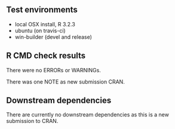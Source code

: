 ## Test environments

* local OSX install, R 3.2.3
* ubuntu (on travis-ci)
* win-builder (devel and release)

## R CMD check results

There were no ERRORs or WARNINGs.

There was one NOTE as new submission CRAN.

## Downstream dependencies

There are currently no downstream dependencies
as this is a new submission to CRAN.
